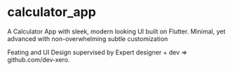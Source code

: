 # calculator_app

A Calculator App with sleek, modern looking UI built on Flutter.
Minimal, yet advanced with non-overwhelming subtle customization

Feating and UI Design supervised by Expert designer + dev => github.com/dev-xero.

